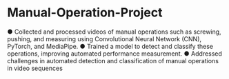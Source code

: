 # Manual-Operation-Project
● Collected and processed videos of manual operations such as screwing, pushing,
and measuring using Convolutional Neural Network (CNN), PyTorch, and
MediaPipe.
● Trained a model to detect and classify these operations, improving automated
performance measurement.
● Addressed challenges in automated detection and classification of manual
operations in video sequences

